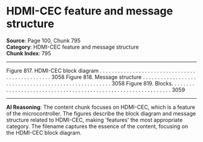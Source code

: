 # HDMI-CEC feature and message structure

**Source**: Page 100, Chunk 795  
**Category**: HDMI-CEC feature and message structure  
**Chunk Index**: 795

---

Figure 817. HDMI-CEC block diagram . . . . . . . . . . . . . . . . . . . . . . . . . . . . . . . . . . . . . . . . . . . . . . . 3058
Figure 818. Message structure . . . . . . . . . . . . . . . . . . . . . . . . . . . . . . . . . . . . . . . . . . . . . . . . . . . . . 3058
Figure 819. Blocks. . . . . . . . . . . . . . . . . . . . . . . . . . . . . . . . . . . . . . . . . . . . . . . . . . . . . . . . . . . . . . . 3059

---

**AI Reasoning**: The content chunk focuses on HDMI-CEC, which is a feature of the microcontroller. The figures describe the block diagram and message structure related to HDMI-CEC, making 'features' the most appropriate category. The filename captures the essence of the content, focusing on the HDMI-CEC block diagram.
